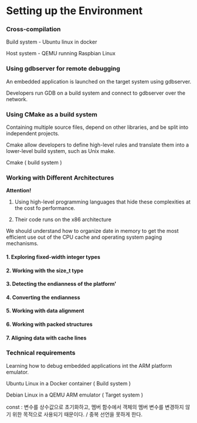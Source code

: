 # Setting up the Environment

### Cross-compilation

Build system - Ubuntu linux in docker

Host system - QEMU running Raspbian Linux

### Using gdbserver for remote debugging 

An embedded application is launched on the target system using gdbserver.

Developers run GDB on a build system and connect to gdbserver over the network.

### Using CMake as a build system

Containing multiple source files, depend on other libraries, and be split into independent projects.

Cmake allow developers to define high-level rules and translate them into a lower-level build system, such as Unix make.

Cmake ( build system ) 

### Working with Different Architectures

**Attention!**

1. Using high-level programming languages that hide these complexities at the cost fo performance.

2. Their code runs on the x86 architecture

We should understand how to organize date in memory to get the most efficient use out of the CPU cache and operating system paging mechanisms.

#### 1. Exploring fixed-width integer types

#### 2. Working with the size_t type

#### 3. Detecting the endianness of the platform'

#### 4. Converting the endianness

#### 5. Working with data alignment

#### 6. Working with packed structures

#### 7. Aligning data with cache lines

### Technical requirements

Learning how to debug embedded applications int the ARM platform emulator.

Ubuntu Linux in a Docker container ( Build system ) 

Debian Linux in a QEMU ARM emulator ( Target system ) 

const : 변수를 상수값으로 초기화하고, 멤버 함수에서 객체의 멤버 변수를 변경하지 않기 위한 목적으로 사용되기 때문이다. / 중복 선언을 못하게 한다. 







